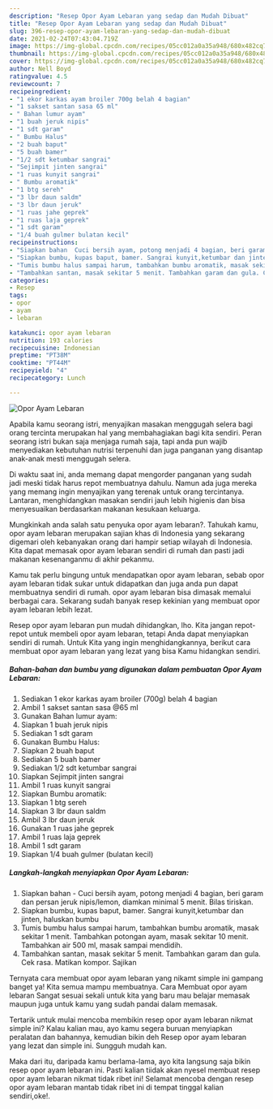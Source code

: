 ```yaml
---
description: "Resep Opor Ayam Lebaran yang sedap dan Mudah Dibuat"
title: "Resep Opor Ayam Lebaran yang sedap dan Mudah Dibuat"
slug: 396-resep-opor-ayam-lebaran-yang-sedap-dan-mudah-dibuat
date: 2021-02-24T07:43:04.719Z
image: https://img-global.cpcdn.com/recipes/05cc012a0a35a948/680x482cq70/opor-ayam-lebaran-foto-resep-utama.jpg
thumbnail: https://img-global.cpcdn.com/recipes/05cc012a0a35a948/680x482cq70/opor-ayam-lebaran-foto-resep-utama.jpg
cover: https://img-global.cpcdn.com/recipes/05cc012a0a35a948/680x482cq70/opor-ayam-lebaran-foto-resep-utama.jpg
author: Nell Boyd
ratingvalue: 4.5
reviewcount: 7
recipeingredient:
- "1 ekor karkas ayam broiler 700g belah 4 bagian"
- "1 sakset santan sasa 65 ml"
- " Bahan lumur ayam"
- "1 buah jeruk nipis"
- "1 sdt garam"
- " Bumbu Halus"
- "2 buah baput"
- "5 buah bamer"
- "1/2 sdt ketumbar sangrai"
- "Sejimpit jinten sangrai"
- "1 ruas kunyit sangrai"
- " Bumbu aromatik"
- "1 btg sereh"
- "3 lbr daun saldm"
- "3 lbr daun jeruk"
- "1 ruas jahe geprek"
- "1 ruas laja geprek"
- "1 sdt garam"
- "1/4 buah gulmer bulatan kecil"
recipeinstructions:
- "Siapkan bahan  Cuci bersih ayam, potong menjadi 4 bagian, beri garam dan persan jeruk nipis/lemon, diamkan minimal 5 menit. Bilas tiriskan."
- "Siapkan bumbu, kupas baput, bamer. Sangrai kunyit,ketumbar dan jinten, haluskan bumbu"
- "Tumis bumbu halus sampai harum, tambahkan bumbu aromatik, masak sekitar 1 menit. Tambahkan potongan ayam, masak sekitar 10 menit. Tambahkan air 500 ml, masak sampai mendidih."
- "Tambahkan santan, masak sekitar 5 menit. Tambahkan garam dan gula. Cek rasa. Matikan kompor. Sajikan"
categories:
- Resep
tags:
- opor
- ayam
- lebaran

katakunci: opor ayam lebaran 
nutrition: 193 calories
recipecuisine: Indonesian
preptime: "PT38M"
cooktime: "PT44M"
recipeyield: "4"
recipecategory: Lunch

---
```



![Opor Ayam Lebaran](https://img-global.cpcdn.com/recipes/05cc012a0a35a948/680x482cq70/opor-ayam-lebaran-foto-resep-utama.jpg)

Apabila kamu seorang istri, menyajikan masakan menggugah selera bagi orang tercinta merupakan hal yang membahagiakan bagi kita sendiri. Peran seorang istri bukan saja menjaga rumah saja, tapi anda pun wajib menyediakan kebutuhan nutrisi terpenuhi dan juga panganan yang disantap anak-anak mesti menggugah selera.

Di waktu  saat ini, anda memang dapat mengorder panganan yang sudah jadi meski tidak harus repot membuatnya dahulu. Namun ada juga mereka yang memang ingin menyajikan yang terenak untuk orang tercintanya. Lantaran, menghidangkan masakan sendiri jauh lebih higienis dan bisa menyesuaikan berdasarkan makanan kesukaan keluarga. 



Mungkinkah anda salah satu penyuka opor ayam lebaran?. Tahukah kamu, opor ayam lebaran merupakan sajian khas di Indonesia yang sekarang digemari oleh kebanyakan orang dari hampir setiap wilayah di Indonesia. Kita dapat memasak opor ayam lebaran sendiri di rumah dan pasti jadi makanan kesenanganmu di akhir pekanmu.

Kamu tak perlu bingung untuk mendapatkan opor ayam lebaran, sebab opor ayam lebaran tidak sukar untuk didapatkan dan juga anda pun dapat membuatnya sendiri di rumah. opor ayam lebaran bisa dimasak memalui berbagai cara. Sekarang sudah banyak resep kekinian yang membuat opor ayam lebaran lebih lezat.

Resep opor ayam lebaran pun mudah dihidangkan, lho. Kita jangan repot-repot untuk membeli opor ayam lebaran, tetapi Anda dapat menyiapkan sendiri di rumah. Untuk Kita yang ingin menghidangkannya, berikut cara membuat opor ayam lebaran yang lezat yang bisa Kamu hidangkan sendiri.

<!--inarticleads1-->

##### Bahan-bahan dan bumbu yang digunakan dalam pembuatan Opor Ayam Lebaran:

1. Sediakan 1 ekor karkas ayam broiler (700g) belah 4 bagian
1. Ambil 1 sakset santan sasa @65 ml
1. Gunakan  Bahan lumur ayam:
1. Siapkan 1 buah jeruk nipis
1. Sediakan 1 sdt garam
1. Gunakan  Bumbu Halus:
1. Siapkan 2 buah baput
1. Sediakan 5 buah bamer
1. Sediakan 1/2 sdt ketumbar sangrai
1. Siapkan Sejimpit jinten sangrai
1. Ambil 1 ruas kunyit sangrai
1. Siapkan  Bumbu aromatik:
1. Siapkan 1 btg sereh
1. Siapkan 3 lbr daun saldm
1. Ambil 3 lbr daun jeruk
1. Gunakan 1 ruas jahe geprek
1. Ambil 1 ruas laja geprek
1. Ambil 1 sdt garam
1. Siapkan 1/4 buah gulmer (bulatan kecil)




<!--inarticleads2-->

##### Langkah-langkah menyiapkan Opor Ayam Lebaran:

1. Siapkan bahan -  Cuci bersih ayam, potong menjadi 4 bagian, beri garam dan persan jeruk nipis/lemon, diamkan minimal 5 menit. Bilas tiriskan.
1. Siapkan bumbu, kupas baput, bamer. Sangrai kunyit,ketumbar dan jinten, haluskan bumbu
1. Tumis bumbu halus sampai harum, tambahkan bumbu aromatik, masak sekitar 1 menit. Tambahkan potongan ayam, masak sekitar 10 menit. Tambahkan air 500 ml, masak sampai mendidih.
1. Tambahkan santan, masak sekitar 5 menit. Tambahkan garam dan gula. Cek rasa. Matikan kompor. Sajikan




Ternyata cara membuat opor ayam lebaran yang nikamt simple ini gampang banget ya! Kita semua mampu membuatnya. Cara Membuat opor ayam lebaran Sangat sesuai sekali untuk kita yang baru mau belajar memasak maupun juga untuk kamu yang sudah pandai dalam memasak.

Tertarik untuk mulai mencoba membikin resep opor ayam lebaran nikmat simple ini? Kalau kalian mau, ayo kamu segera buruan menyiapkan peralatan dan bahannya, kemudian bikin deh Resep opor ayam lebaran yang lezat dan simple ini. Sungguh mudah kan. 

Maka dari itu, daripada kamu berlama-lama, ayo kita langsung saja bikin resep opor ayam lebaran ini. Pasti kalian tiidak akan nyesel membuat resep opor ayam lebaran nikmat tidak ribet ini! Selamat mencoba dengan resep opor ayam lebaran mantab tidak ribet ini di tempat tinggal kalian sendiri,oke!.

